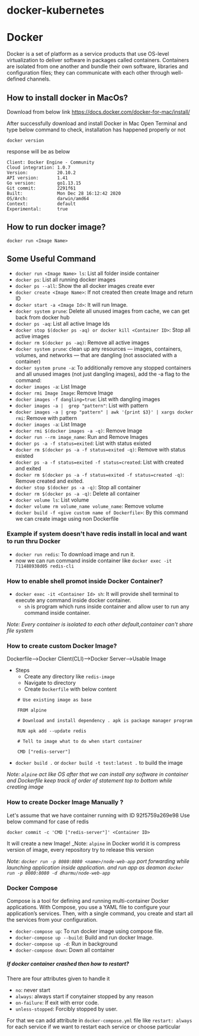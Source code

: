 # docker-kubernetes
# Docker
Docker is a set of platform as a service products that use OS-level virtualization to deliver software in packages called containers. Containers are isolated from one another and bundle their own software, libraries and configuration files; they can communicate with each other through well-defined channels.
## How to install docker in MacOs?
Download from below link
https://docs.docker.com/docker-for-mac/install/

After successfully download and install Docker in Mac
Open Terminal and type below command to check, installation has happened properly or not

`docker version`

 response will be as below
```aidl
Client: Docker Engine - Community
Cloud integration: 1.0.7
Version:           20.10.2
API version:       1.41
Go version:        go1.13.15
Git commit:        2291f61
Built:             Mon Dec 28 16:12:42 2020
OS/Arch:           darwin/amd64
Context:           default
Experimental:      true
```
## How to run docker image?
`docker run <Image Name>`
## Some Useful Command 
* `docker run <Image Name> ls`: List all folder inside container
* `docker ps`: List all running docker images
* `docker ps --all`: Show the all docker images create ever
* `docker create <Image Name>`: If not created then create Image and return ID
* `docker start -a <Image Id>`: It will run Image.
* `docker system prune`: Delete all unused images from cache, we can get back from docker hub
* `docker ps -aq`: List all active Image Ids
* `docker stop $(docker ps -aq) or docker kill <Container ID>`: Stop all active images
* `docker rm $(docker ps -aq)`: Remove all active images
* `docker system prune`: clean up any resources — images, containers, volumes, and networks — that are dangling (not associated with a container)
* `docker system prune -a`: To additionally remove any stopped containers and all unused images (not just dangling images), add the -a flag to the command:
* `docker images -a`: List Image
* `docker rmi Image Image`: Remove Image
* `docker images -f dangling=true`: List with dangling images
* `docker images -a |  grep "pattern"`: List with pattern
* `docker images -a | grep "pattern" | awk '{print $3}' | xargs docker rmi`: Remove with pattern
* `docker images -a`: List Image
* `docker rmi $(docker images -a -q)`: Remove Image
* `docker run --rm image_name`: Run and Remove Images
* `docker ps -a -f status=exited`: List with status existed
* `docker rm $(docker ps -a -f status=exited -q)`: Remove with status existed
* `docker ps -a -f status=exited -f status=created`: List with created and exited
* `docker rm $(docker ps -a -f status=exited -f status=created -q)`: Remove created and exited.
* `docker stop $(docker ps -a -q)`: Stop all container
* `docker rm $(docker ps -a -q)`: Delete all container
* `docker volume ls`: List volume
* `docker volume rm volume_name volume_name`: Remove volume
* `docker build -f <give custom name of Dockerfile>`: By this command we can create image using non Dockerfile





### Example if system doesn't have redis install in local and want to run thru Docker
* `docker run redis`: To download image and run it.
* now we can run command inside container like `docker exec -it 711488938d05 redis-cli`

### How to enable shell promot inside Docker Container?
* `docker exec -it <Container Id> sh`: It will provide shell terminal to execute any command inside docker container.
  * `sh` is program which runs inside container and allow user to run any command inside container.
  
_Note: Every container is isolated to each other default,container can't share file system_ 

### How to create custom Docker Image?
Dockerfile-->Docker Client(CLI)-->Docker Server-->Usable Image
* Steps
  * Create any directory like `redis-image`
  * Navigate to directory
  * Create `Dockerfile` with below content
  
```aidl
    # Use existing image as base

    FROM alpine

    # Download and install dependency . apk is package manager program

    RUN apk add --update redis

    # Tell to image what to do when start container

    CMD ["redis-server"]
```
* `docker build .` or `docker build -t test:latest .` to build the image

_Note: `alpine` act like OS after that we can install any software in container and Dockerfile keep track of order of statement top to bottom while creating image_

### How to create Docker Image Manually ?
Let's assume that we have container running with ID 92f5759a269e98
Use below command for case of redis

`docker commit -c 'CMD ["redis-server"]' <Container ID>`

It will create a new Image!
_Note: `alpine` in Docker world it is compress version of image, every repository try to release this version


_Note: `docker run -p 8080:8080 <name>/node-web-app` port forwarding while launching application inside application. and run app as deamon `docker run -p 8080:8080 -d dharmu/node-web-app`_

### Docker Compose
Compose is a tool for defining and running multi-container Docker applications. With Compose, you use a YAML file to configure your application’s services. Then, with a single command, you create and start all the services from your configuration.

* `docker-compose up`: To run docker image using compose file.          
* `docker-compose up --build`: Build and run docker Image.
* `docker-compose up -d`: Run in background
* `docker-compose down`: Down all container
##### If docker container crashed then how to restart?
There are four attributes given to handle it
* `no`: never start 
* `always`:  always start if conytainer stopped by any reason
* `on-failure`: If exit with error code.
* `unless-stopped`: Forcibly stopped by user.

For that we can add attribute in `docker-compose.yml` file like `restart: always` for each service if we want to restart each service
or choose particular
